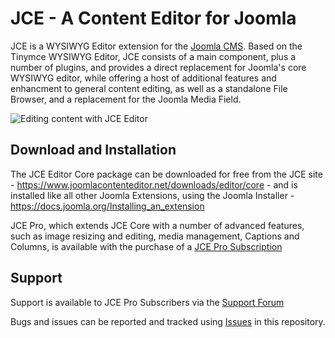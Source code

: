 # JCE - A Content Editor for Joomla

JCE is a WYSIWYG Editor extension for the [Joomla CMS](https://www.joomla.org). 
Based on the Tinymce WYSIWYG Editor, JCE consists of a main component, plus a number of plugins, and provides a direct replacement for Joomla's core WYSIWYG editor, while offering a host of additional features and enhancment to general content editing, as well as a standalone File Browser, and a replacement for the Joomla Media Field.

![Editing content with JCE Editor](https://cdn.joomlacontenteditor.net/images/products/editor/what-is-jce-retina-media.jpg)

## Download and Installation

The JCE Editor Core package can be downloaded for free from the JCE site - https://www.joomlacontenteditor.net/downloads/editor/core - and is installed like all other Joomla Extensions, using the Joomla Installer - https://docs.joomla.org/Installing_an_extension

JCE Pro, which extends JCE Core with a number of advanced features, such as image resizing and editing, media management, Captions and Columns, is available with the purchase of a [JCE Pro Subscription](https://www.joomlacontenteditor.net/purchase)

## Support

Support is available to JCE Pro Subscribers via the [Support Forum](https://www.joomlacontenteditor.net/support/forum)

Bugs and issues can be reported and tracked using [Issues](https://github.com/widgetfactory/jce/issues) in this repository.
